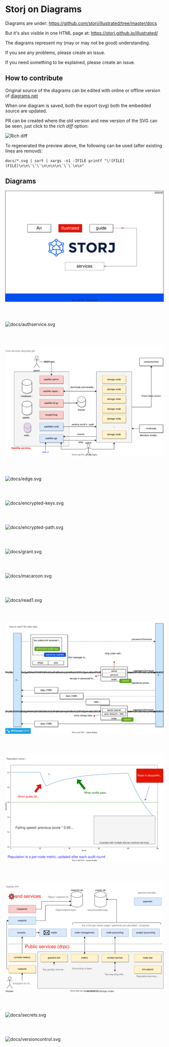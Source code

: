 # Storj on Diagrams

Diagrams are under: https://github.com/storj/illustrated/tree/master/docs

But it's also visible in one HTML page at: https://storj.github.io/illustrated/

The diagrams represent my (may or may not be good) understanding.

If you see any problems, please create an issue.

If you need something to be explained, please create an issue.

## How to contribute

Original source of the diagrams can be edited with online or offline version of [diagrams.net](https://app.diagrams.net)

When one diagram is saved, both the export (svg) both the embedded source are updated. 

PR can be created where the old version and new version of the SVG can be seen, just click to the *rich diff* option:

![Rich diff](https://user-images.githubusercontent.com/170549/137105249-4fc31311-dbe0-49a9-82d9-37dace8ebcfa.png)

To regenerated the preview above, the following can be used (after existing lines are removd):

```
docs/*.svg | sort | xargs -n1 -IFILE printf "\![FILE](FILE)\n\n\`\`\`\n\n\n\n\`\`\`\n\n"
```


## Diagrams

![docs/0title.svg](docs/0title.svg)

```



```

![docs/authservice.svg](docs/authservice.svg)

```



```

![docs/core.svg](docs/core.svg)

```



```

![docs/edge.svg](docs/edge.svg)

```



```

![docs/encrypted-keys.svg](docs/encrypted-keys.svg)

```



```

![docs/encrypted-path.svg](docs/encrypted-path.svg)

```



```

![docs/grant.svg](docs/grant.svg)

```



```

![docs/macaroon.svg](docs/macaroon.svg)

```



```

![docs/read1.svg](docs/read1.svg)

```



```

![docs/read2.svg](docs/read2.svg)

```



```

![docs/reputation.svg](docs/reputation.svg)

```



```

![docs/satellite-api.svg](docs/satellite-api.svg)

```



```

![docs/secrets.svg](docs/secrets.svg)

```



```

![docs/versioncontrol.svg](docs/versioncontrol.svg)

```



```

